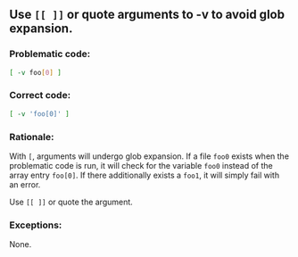 ## Use `[[ ]]` or quote arguments to -v to avoid glob expansion.

### Problematic code:

```sh
[ -v foo[0] ] 
```

### Correct code:

```sh
[ -v 'foo[0]' ]
```
### Rationale:

With `[`, arguments will undergo glob expansion. If a file `foo0` exists when the problematic code is run, it will check for the variable `foo0` instead of the array entry `foo[0]`. If there additionally exists a `foo1`, it will simply fail with an error.

Use `[[ ]]` or quote the argument.

### Exceptions:

None.